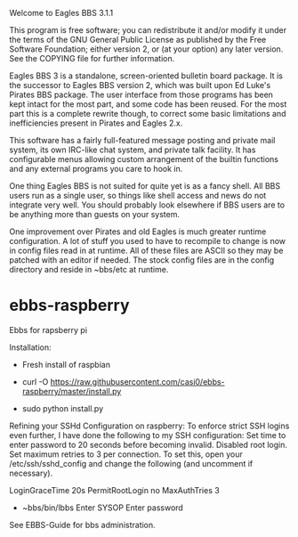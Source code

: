 Welcome to Eagles BBS 3.1.1

This program is free software; you can redistribute it and/or modify
it under the terms of the GNU General Public License as published by
the Free Software Foundation; either version 2, or (at your option)
any later version. See the COPYING file for further information.

Eagles BBS 3 is a standalone, screen-oriented bulletin board package. 
It is the successor to Eagles BBS version 2, which was built upon Ed Luke's
Pirates BBS package. The user interface from those programs has been kept
intact for the most part, and some code has been reused. For the most part
this is a complete rewrite though, to correct some basic limitations and
inefficiencies present in Pirates and Eagles 2.x. 

This software has a fairly full-featured message posting and private mail
system, its own IRC-like chat system, and private talk facility. It has
configurable menus allowing custom arrangement of the builtin functions 
and any external programs you care to hook in.

One thing Eagles BBS is not suited for quite yet is as a fancy shell. 
All BBS users run as a single user, so things like shell access and
news do not integrate very well. You should probably look elsewhere if
BBS users are to be anything more than guests on your system.

One improvement over Pirates and old Eagles is much greater runtime
configuration. A lot of stuff you used to have to recompile to change is
now in config files read in at runtime. All of these files are ASCII so
they may be patched with an editor if needed. The stock config files are
in the config directory and reside in ~bbs/etc at runtime.

ebbs-raspberry
==============

Ebbs for rapsberry pi

Installation:

* Fresh install of raspbian

* curl -O https://raw.githubusercontent.com/casi0/ebbs-raspberry/master/install.py

* sudo python install.py
 
Refining your SSHd Configuration on raspberry:
To enforce strict SSH logins even further, I have done the following to my SSH configuration:
    Set time to enter password to 20 seconds before becoming invalid.
    Disabled root login.
    Set maximum retries to 3 per connection.
To set this, open your /etc/ssh/sshd_config and change the following (and uncomment if necessary).

LoginGraceTime 20s
PermitRootLogin no
MaxAuthTries 3

* ~bbs/bin/lbbs
Enter SYSOP
Enter password


See EBBS-Guide for bbs administration.


